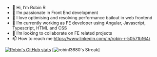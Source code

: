 - 👋 Hi, I’m Robin R
- 👀 I’m passionate in Front End development
- 🥰 I love optimising and resolving performance bailout in web frontend
- 🌱 I’m currently working as FE developer using Angular, Javascript, Typescript, HTML and CSS
- 💞️ I’m looking to collaborate on FE related projects
- 📫 How to reach me https://www.linkedin.com/in/robin-r-50571b164/

[![Robin's GitHub stats](https://github-readme-stats.vercel.app/api?username=robinl3680)](https://github.com/anuraghazra/github-readme-stats)
[![robinl3680's Streak](https://github-readme-streak-stats.herokuapp.com/?user=robinl3680&theme=vue-dark&hide_border=true)]

<!---
robinl3680/robinl3680 is a ✨ special ✨ repository because its `README.md` (this file) appears on your GitHub profile.
You can click the Preview link to take a look at your changes.
--->
